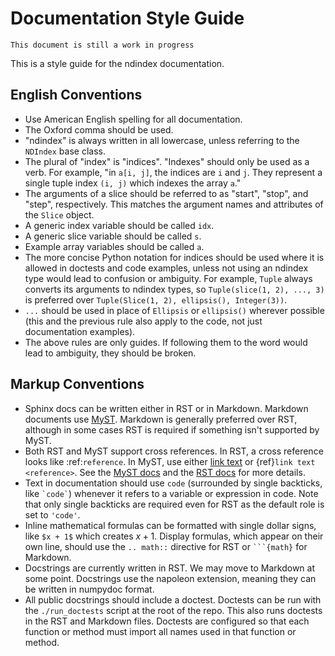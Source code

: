 # Documentation Style Guide

```{note}
This document is still a work in progress
```

This is a style guide for the ndindex documentation.

## English Conventions

- Use American English spelling for all documentation.
- The Oxford comma should be used.
- "ndindex" is always written in all lowercase, unless referring to the
  `NDIndex` base class.
- The plural of "index" is "indices". "Indexes" should only be used as a verb.
  For example, "in `a[i, j]`, the indices are `i` and `j`. They represent a
  single tuple index `(i, j)` which indexes the array `a`."
- The arguments of a slice should be referred to as "start", "stop", and
  "step", respectively. This matches the argument names and attributes of the
  `Slice` object.
- A generic index variable should be called `idx`.
- A generic slice variable should be called `s`.
- Example array variables should be called `a`.
- The more concise Python notation for indices should be used where it is
  allowed in doctests and code examples, unless not using an ndindex type
  would lead to confusion or ambiguity. For example, `Tuple` always converts
  its arguments to ndindex types, so `Tuple(slice(1, 2), ..., 3)` is preferred
  over `Tuple(Slice(1, 2), ellipsis(), Integer(3))`.
- `...` should be used in place of `Ellipsis` or `ellipsis()` wherever
  possible (this and the previous rule also apply to the code, not just
  documentation examples).
- The above rules are only guides. If following them to the word would lead to
  ambiguity, they should be broken.

## Markup Conventions

- Sphinx docs can be written either in RST or in Markdown. Markdown documents
  use [MyST](https://myst-parser.readthedocs.io/en/latest/). Markdown is
  generally preferred over RST, although in some cases RST is required if
  something isn't supported by MyST.
- Both RST and MyST support cross references. In RST, a cross reference looks
  like :ref:`reference`. In MyST, use either [link text](reference) or
  {ref}`link text <reference>`. See the [MyST
  docs](https://myst-parser.readthedocs.io/en/latest/using/syntax.html) and
  the [RST
  docs](https://www.sphinx-doc.org/en/master/usage/restructuredtext/roles.html)
  for more details.
- Text in documentation should use `code` (surrounded by single backticks,
  like ``` `code` ```) whenever it refers to a variable or expression in code.
  Note that only single backticks are required even for RST as the default
  role is set to `'code'`.
- Inline mathematical formulas can be formatted with single dollar signs, like
  `$x + 1$` which creates $x + 1$. Display formulas, which appear on their own
  line, should use  the `.. math::` directive for RST or ```` ```{math} ````
  for Markdown.
- Docstrings are currently written in RST. We may move to Markdown at some
  point. Docstrings use the napoleon extension, meaning they can be written in
  numpydoc format.
- All public docstrings should include a doctest. Doctests can be run with the
  `./run_doctests` script at the root of the repo. This also runs doctests in
  the RST and Markdown files. Doctests are configured so that each function or
  method must import all names used in that function or method.
